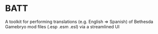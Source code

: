 # BATT
A toolkit for performing translations (e.g. English => Spanish) of Bethesda Gamebryo mod files (.esp .esm .esl) via a streamlined UI
